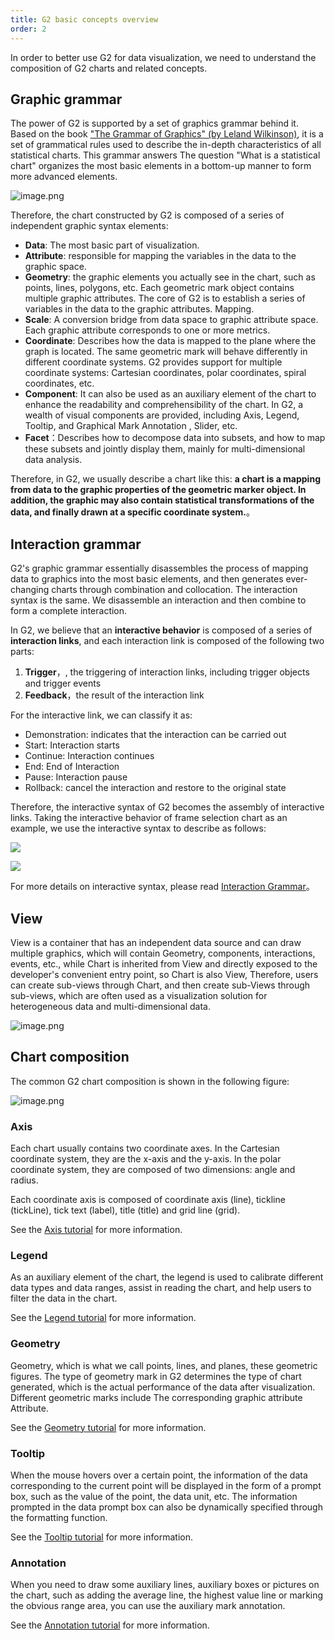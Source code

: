 ```yaml
---
title: G2 basic concepts overview
order: 2
---
```


In order to better use G2 for data visualization, we need to understand the composition of G2 charts and related concepts.

## Graphic grammar

The power of G2 is supported by a set of graphics grammar behind it. Based on the book ["The Grammar of Graphics" (by Leland Wilkinson)](https://book.douban.com/subject/10123863/), it is a set of grammatical rules used to describe the in-depth characteristics of all statistical charts. This grammar answers The question "What is a statistical chart" organizes the most basic elements in a bottom-up manner to form more advanced elements.

![image.png](https://gw.alipayobjects.com/mdn/rms_2274c3/afts/img/A*PDXtQYx4gAYAAAAAAAAAAABkARQnAQ)

Therefore, the chart constructed by G2 is composed of a series of independent graphic syntax elements:

- **Data**: The most basic part of visualization.
- **Attribute**: responsible for mapping the variables in the data to the graphic space.
- **Geometry**: the graphic elements you actually see in the chart, such as points, lines, polygons, etc. Each geometric mark object contains multiple graphic attributes. The core of G2 is to establish a series of variables in the data to the graphic attributes. Mapping.
- **Scale**: A conversion bridge from data space to graphic attribute space. Each graphic attribute corresponds to one or more metrics.
- **Coordinate**: Describes how the data is mapped to the plane where the graph is located. The same geometric mark will behave differently in different coordinate systems. G2 provides support for multiple coordinate systems: Cartesian coordinates, polar coordinates, spiral coordinates, etc.
- **Component**: It can also be used as an auxiliary element of the chart to enhance the readability and comprehensibility of the chart. In G2, a wealth of visual components are provided, including Axis, Legend, Tooltip, and Graphical Mark Annotation , Slider, etc.
- **Facet**：Describes how to decompose data into subsets, and how to map these subsets and jointly display them, mainly for multi-dimensional data analysis.

Therefore, in G2, we usually describe a chart like this: **a chart is a mapping from data to the graphic properties of the geometric marker object. In addition, the graphic may also contain statistical transformations of the data, and finally drawn at a specific coordinate system.**。

## Interaction grammar

G2's graphic grammar essentially disassembles the process of mapping data to graphics into the most basic elements, and then generates ever-changing charts through combination and collocation. The interaction syntax is the same. We disassemble an interaction and then combine to form a complete interaction.

In G2, we believe that an **interactive behavior** is composed of a series of **interaction links**, and each interaction link is composed of the following two parts:

1. **Trigger**，, the triggering of interaction links, including trigger objects and trigger events
2. **Feedback**，the result of the interaction link

For the interactive link, we can classify it as:

- Demonstration: indicates that the interaction can be carried out
- Start: Interaction starts
- Continue: Interaction continues
- End: End of Interaction
- Pause: Interaction pause
- Rollback: cancel the interaction and restore to the original state

Therefore, the interactive syntax of G2 becomes the assembly of interactive links. Taking the interactive behavior of frame selection chart as an example, we use the interactive syntax to describe as follows:

![](https://gw.alipayobjects.com/mdn/rms_2274c3/afts/img/A*W1vOSalgrxQAAAAAAAAAAABkARQnAQ)

![](https://gw.alipayobjects.com/mdn/rms_f5c722/afts/img/A*iv-ESoJg8noAAAAAAAAAAABkARQnAQ)

For more details on interactive syntax, please read [Interaction Grammar](./concepts/interaction)。

## View

View is a container that has an independent data source and can draw multiple graphics, which will contain Geometry, components, interactions, events, etc., while Chart is inherited from View and directly exposed to the developer's convenient entry point, so Chart is also View, Therefore, users can create sub-views through Chart, and then create sub-Views through sub-views, which are often used as a visualization solution for heterogeneous data and multi-dimensional data.

![image.png](https://gw.alipayobjects.com/mdn/rms_f5c722/afts/img/A*xW6bT7-4E1sAAAAAAAAAAABkARQnAQ)

## Chart composition

The common G2 chart composition is shown in the following figure:

![image.png](https://gw.alipayobjects.com/mdn/rms_f5c722/afts/img/A*vS9aS7nrfH4AAAAAAAAAAABkARQnAQ)

### Axis

Each chart usually contains two coordinate axes. In the Cartesian coordinate system, they are the x-axis and the y-axis. In the polar coordinate system, they are composed of two dimensions: angle and radius.

Each coordinate axis is composed of coordinate axis (line), tickline (tickLine), tick text (label), title (title) and grid line (grid).

See the [Axis tutorial](tutorial/axis) for more information.

### Legend

As an auxiliary element of the chart, the legend is used to calibrate different data types and data ranges, assist in reading the chart, and help users to filter the data in the chart.

See the [Legend tutorial](tutorial/legend) for more information.

### Geometry

Geometry, which is what we call points, lines, and planes, these geometric figures. The type of geometry mark in G2 determines the type of chart generated, which is the actual performance of the data after visualization. Different geometric marks include The corresponding graphic attribute Attribute.

See the [Geometry tutorial](./concepts/geometry/) for more information.

### Tooltip

When the mouse hovers over a certain point, the information of the data corresponding to the current point will be displayed in the form of a prompt box, such as the value of the point, the data unit, etc. The information prompted in the data prompt box can also be dynamically specified through the formatting function.

See the [Tooltip tutorial](tutorial/tooltip) for more information.

### Annotation

When you need to draw some auxiliary lines, auxiliary boxes or pictures on the chart, such as adding the average line, the highest value line or marking the obvious range area, you can use the auxiliary mark annotation.

See the [Annotation tutorial](tutorial/annotation) for more information.
